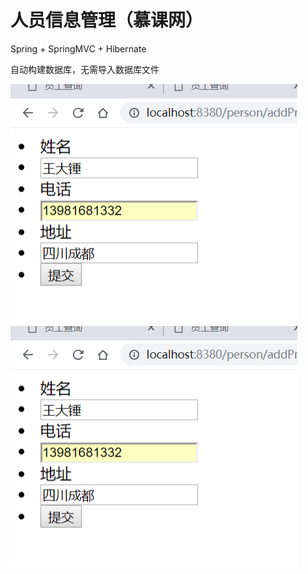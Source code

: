 # 人员信息管理（慕课网）

Spring + SpringMVC + Hibernate

自动构建数据库，无需导入数据库文件


![](https://github.com/bzsometest/SSHTest/blob/master/doc/add.png?raw=true)
![](https://github.com/bzsometest/SSHTest/blob/master/doc/add.png?show=true)
